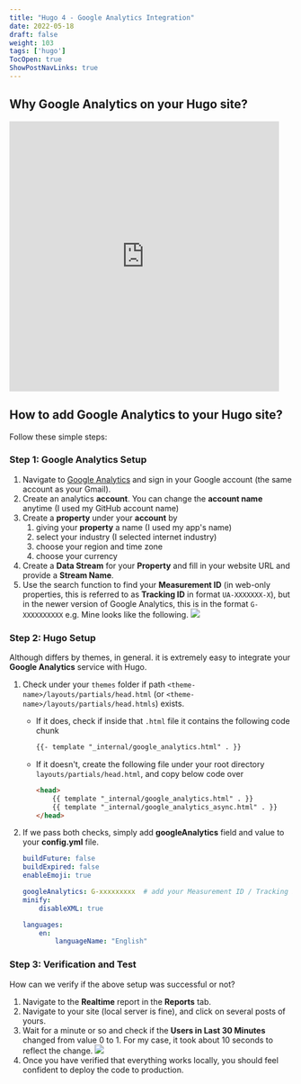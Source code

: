 ```yaml
---
title: "Hugo 4 - Google Analytics Integration"
date: 2022-05-18
draft: false
weight: 103
tags: ['hugo']
TocOpen: true
ShowPostNavLinks: true
---
```


## Why Google Analytics on your Hugo site?

<iframe src="https://giphy.com/embed/JWuBH9rCO2uZuHBFpm" width="480" height="480" frameBorder="0" class="giphy-embed" allowFullScreen></iframe><p><a href="https://giphy.com/gifs/Giflytics-JWuBH9rCO2uZuHBFpm"></a></p>

## How to add Google Analytics to your Hugo site?

Follow these simple steps:


### Step 1: Google Analytics Setup
1. Navigate to [Google Analytics](https://analytics.google.com/analytics/web/) and sign in your Google account (the same account as your Gmail).
2. Create an analytics **account**. You can change the **account name** anytime (I used my GitHub account name)
3. Create a **property** under your **account** by 
    1. giving your **property** a name (I used my app's name)
    2. select your industry (I selected internet industry)
    3. choose your region and time zone
    4. choose your currency
4. Create a **Data Stream** for your **Property** and fill in your website URL and provide a **Stream Name**. 
5. Use the search function to find your **Measurement ID** (in web-only properties, this is referred to as **Tracking ID** 
   in format `UA-XXXXXXX-X`), but in the newer version of Google Analytics, this is in the format `G-XXXXXXXXXX` e.g. Mine looks
   like the following. ![](https://user-images.githubusercontent.com/22876277/169631313-cc75b90c-e6c9-4054-abe9-8abfbc87f9f2.png)

### Step 2: Hugo Setup
Although differs by themes, in general. it is extremely easy to integrate your **Google Analytics** service with Hugo.

1. Check under your `themes` folder if path `<theme-name>/layouts/partials/head.html` (or `<theme-name>/layouts/partials/head.htmls`) exists.
    - If it does, check if inside that `.html` file it contains the following code chunk 
        ```html
        {{- template "_internal/google_analytics.html" . }}
        ```
    - If it doesn't, create the following file under your root directory `layouts/partials/head.html`, and copy below
    code over
        ```html
        <head>
            {{ template "_internal/google_analytics.html" . }}
            {{ template "_internal/google_analytics_async.html" . }}
        </head>
        ```

2. If we pass both checks, simply add **googleAnalytics** field and value to your **config.yml** file.
    ```yaml
    buildFuture: false
    buildExpired: false
    enableEmoji: true
    
    googleAnalytics: G-xxxxxxxxx  # add your Measurement ID / Tracking ID here 
    minify:
        disableXML: true
    
    languages:
        en:
            languageName: "English"
    ```

### Step 3: Verification and Test

How can we verify if the above setup was successful or not? 

1. Navigate to the **Realtime** report in the **Reports** tab.  
2. Navigate to your site (local server is fine), and click on several posts of yours.
3. Wait for a minute or so and check if the **Users in Last 30 Minutes** changed from value 0 to 1. For my case, it took
   about 10 seconds to reflect the change.
   ![](https://user-images.githubusercontent.com/22876277/169633046-e1374f55-2e3a-4e48-8b20-00cdc5dd2fa0.png)
4. Once you have verified that everything works locally, you should feel confident to deploy the code to production.